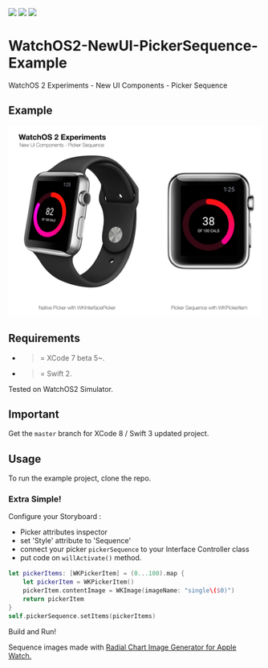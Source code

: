 ![](https://img.shields.io/badge/build-pass-brightgreen.svg?style=flat-square)
![](https://img.shields.io/badge/platform-WatchOS2-ff69b4.svg?style=flat-square)
![](https://img.shields.io/badge/Require-XCode7-lightgrey.svg?style=flat-square)


# WatchOS2-NewUI-PickerSequence-Example
WatchOS 2 Experiments - New UI Components - Picker Sequence

## Example

![](https://raw.githubusercontent.com/Sweefties/WatchOS2-NewUI-PickerSequence-Example/master/source/Apple_Watch_template-PickerSequence.jpg)

## Requirements

- >= XCode 7 beta 5~.
- >= Swift 2.

Tested on WatchOS2 Simulator.

## Important

Get the `master` branch for XCode 8 / Swift 3 updated project.

## Usage

To run the example project, clone the repo.

### Extra Simple!

Configure your Storyboard :
  - Picker attributes inspector
  - set 'Style' attribute to 'Sequence'
  - connect your picker `pickerSequence` to your Interface Controller class
  - put code on ``willActivate()`` method.

```swift
let pickerItems: [WKPickerItem] = (0...100).map {
    let pickerItem = WKPickerItem()
    pickerItem.contentImage = WKImage(imageName: "single\($0)")
    return pickerItem
}
self.pickerSequence.setItems(pickerItems)
```

Build and Run!


Sequence images made with [Radial Chart Image Generator for Apple Watch.](http://hmaidasani.github.io/RadialChartImageGenerator/)
